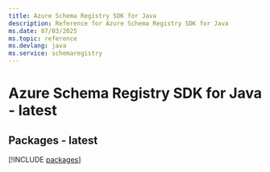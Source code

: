 ```yaml
---
title: Azure Schema Registry SDK for Java
description: Reference for Azure Schema Registry SDK for Java
ms.date: 07/03/2025
ms.topic: reference
ms.devlang: java
ms.service: schemaregistry
---
```

# Azure Schema Registry SDK for Java - latest
## Packages - latest
[!INCLUDE [packages](schema-registry-index.md)]